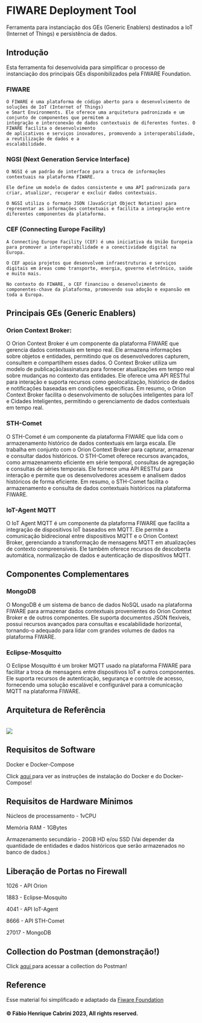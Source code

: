 # FIWARE Deployment Tool

Ferramenta para instanciação dos GEs (Generic Enablers) destinados a IoT (Internet of Things) e persistência de dados.

## Introdução

Esta ferramenta foi desenvolvida para simplificar o processo de instanciação dos principais GEs disponibilizados pela FIWARE Foundation.

### FIWARE

    O FIWARE é uma plataforma de código aberto para o desenvolvimento de soluções de IoT (Internet of Things)
    e Smart Environments. Ele oferece uma arquitetura padronizada e um conjunto de componentes que permitem a 
    integração e interconexão de dados contextuais de diferentes fontes. O FIWARE facilita o desenvolvimento
    de aplicativos e serviços inovadores, promovendo a interoperabilidade, a reutilização de dados e a 
    escalabilidade.
    
### NGSI (Next Generation Service Interface)

    O NGSI é um padrão de interface para a troca de informações contextuais na plataforma FIWARE.
    
    Ele define um modelo de dados consistente e uma API padronizada para criar, atualizar, recuperar e excluir dados contextuais.
    
    O NGSI utiliza o formato JSON (JavaScript Object Notation) para representar as informações contextuais e facilita a integração entre diferentes componentes da plataforma.

### CEF (Connecting Europe Facility)

    A Connecting Europe Facility (CEF) é uma iniciativa da União Europeia para promover a interoperabilidade e a conectividade digital na Europa.
    
    O CEF apoia projetos que desenvolvem infraestruturas e serviços digitais em áreas como transporte, energia, governo eletrônico, saúde e muito mais.
    
    No contexto do FIWARE, o CEF financiou o desenvolvimento de componentes-chave da plataforma, promovendo sua adoção e expansão em toda a Europa.
    
## Principais GEs (Generic Enablers)

### Orion Context Broker: 

O Orion Context Broker é um componente da plataforma FIWARE que gerencia dados contextuais em tempo real. Ele armazena informações sobre objetos e entidades, permitindo que os desenvolvedores capturem, consultem e compartilhem esses dados. O Context Broker utiliza um modelo de publicação/assinatura para fornecer atualizações em tempo real sobre mudanças no contexto das entidades. Ele oferece uma API RESTful para interação e suporta recursos como geolocalização, histórico de dados e notificações baseadas em condições específicas. Em resumo, o Orion Context Broker facilita o desenvolvimento de soluções inteligentes para IoT e Cidades Inteligentes, permitindo o gerenciamento de dados contextuais em tempo real.


### STH-Comet

O STH-Comet é um componente da plataforma FIWARE que lida com o armazenamento histórico de dados contextuais em larga escala. Ele trabalha em conjunto com o Orion Context Broker para capturar, armazenar e consultar dados históricos. O STH-Comet oferece recursos avançados, como armazenamento eficiente em série temporal, consultas de agregação e consultas de séries temporais. Ele fornece uma API RESTful para interação e permite que os desenvolvedores acessem e analisem dados históricos de forma eficiente. Em resumo, o STH-Comet facilita o armazenamento e consulta de dados contextuais históricos na plataforma FIWARE.

### IoT-Agent MQTT

O IoT Agent MQTT é um componente da plataforma FIWARE que facilita a integração de dispositivos IoT baseados em MQTT. Ele permite a comunicação bidirecional entre dispositivos MQTT e o Orion Context Broker, gerenciando a transformação de mensagens MQTT em atualizações de contexto compreensíveis. Ele também oferece recursos de descoberta automática, normalização de dados e autenticação de dispositivos MQTT.

## Componentes Complementares

### MongoDB
O MongoDB é um sistema de banco de dados NoSQL usado na plataforma FIWARE para armazenar dados contextuais provenientes do Orion Context Broker e de outros componentes. Ele suporta documentos JSON flexíveis, possui recursos avançados para consultas e escalabilidade horizontal, tornando-o adequado para lidar com grandes volumes de dados na plataforma FIWARE.

### Eclipse-Mosquitto

O Eclipse Mosquitto é um broker MQTT usado na plataforma FIWARE para facilitar a troca de mensagens entre dispositivos IoT e outros componentes. Ele suporta recursos de autenticação, segurança e controle de acesso, fornecendo uma solução escalável e configurável para a comunicação MQTT na plataforma FIWARE.

## Arquitetura de Referência 
<br>

<img src="https://github.com/fabiocabrini/fiware/blob/main/FiwareDeploy.png">

<br>

## Requisitos de Software

Docker e Docker-Compose

Click <a href=https://docs.docker.com/get-docker/> aqui </a> para ver as instruções de instalação do Docker e do Docker-Compose!

## Requisitos de Hardware Mínimos

Núcleos de processamento - 1vCPU

Memória RAM - 1GBytes 

Armazenamento secundário - 20GB HD e/ou SSD (Vai depender da quantidade de entidades e dados históricos que serão armazenados no banco de dados.)

## Liberação de Portas no Firewall

1026  - API Orion

1883  - Eclipse-Mosquito 

4041  - API IoT-Agent

8666  - API STH-Comet

27017 - MongoDB

## Collection do Postman (demonstração!)

Click <a href="https://github.com/fabiocabrini/fiware/blob/main/FIWARE.postman_collection.json"> aqui </a> para acessar a collection do Postman!

## Reference

Esse material foi simplificado e adaptado da [Fiware Foundation](https://github.com/FIWARE/tutorials.IoT-over-MQTT)

#### © Fábio Henrique Cabrini 2023, All rights reserved.
